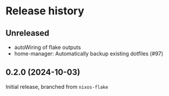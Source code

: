 # Release history

## Unreleased

- autoWiring of flake outputs
- home-manager: Automatically backup existing dotfiles (#97)

## 0.2.0 (2024-10-03)

Initial release, branched from `nixos-flake`
